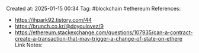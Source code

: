 Created at:  2025-01-15 00:34
Tag: #blockchain #ethereum
References:
- https://ihpark92.tistory.com/44
- https://brunch.co.kr/@doyoulovez/9
- https://ethereum.stackexchange.com/questions/107935/can-a-contract-create-a-transaction-that-may-trigger-a-change-of-state-on-ethere
Link Notes: